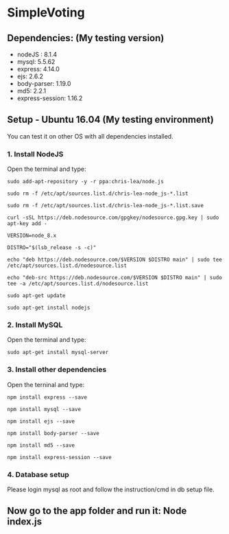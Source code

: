# SimpleVoting

## Dependencies: (My testing version)
- nodeJS : 8.1.4
- mysql: 5.5.62
- express: 4.14.0
- ejs: 2.6.2
- body-parser: 1.19.0
- md5: 2.2.1
- express-session: 1.16.2

## Setup - Ubuntu 16.04 (My testing environment)
You can test it on other OS with all dependencies installed.
### 1. Install NodeJS
Open the terminal and type:

`sudo add-apt-repository -y -r ppa:chris-lea/node.js`

`sudo rm -f /etc/apt/sources.list.d/chris-lea-node_js-*.list`

`sudo rm -f /etc/apt/sources.list.d/chris-lea-node_js-*.list.save`

`curl -sSL https://deb.nodesource.com/gpgkey/nodesource.gpg.key | sudo apt-key add -`

`VERSION=node_8.x`

`DISTRO="$(lsb_release -s -c)" `

`echo "deb https://deb.nodesource.com/$VERSION $DISTRO main" | sudo tee /etc/apt/sources.list.d/nodesource.list`

`echo "deb-src https://deb.nodesource.com/$VERSION $DISTRO main" | sudo tee -a /etc/apt/sources.list.d/nodesource.list`

`sudo apt-get update`
 
`sudo apt-get install nodejs`
 
### 2. Install MySQL
Open the terminal and type:

`sudo apt-get install mysql-server`
### 3. Install other dependencies
Open the terninal and type:

`npm install express --save`

`npm install mysql --save`

`npm install ejs --save` 
 
`npm install body-parser --save`

`npm install md5 --save`

`npm install express-session --save`

### 4. Database setup
Please login mysql as root and follow the instruction/cmd in db setup file.

## Now go to the app folder and run it: Node index.js
